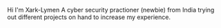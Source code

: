 Hi I'm Xark-Lymen 
A cyber security practioner (newbie) from India trying out different projects on hand to increase my experience.
